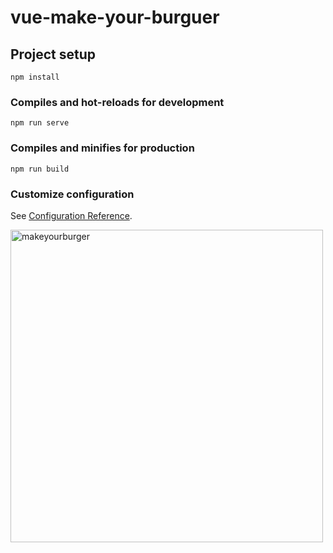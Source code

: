 # vue-make-your-burguer

## Project setup
```
npm install
```

### Compiles and hot-reloads for development
```
npm run serve
```

### Compiles and minifies for production
```
npm run build
```

### Customize configuration
See [Configuration Reference](https://cli.vuejs.org/config/).

<img width="500" alt="makeyourburger" src="https://github.com/SuzukiJhor/Vue.JS-Make-Your-Burguer-/assets/95131108/c7ce5815-d5b7-455d-8fd6-4052ce4204d5">
